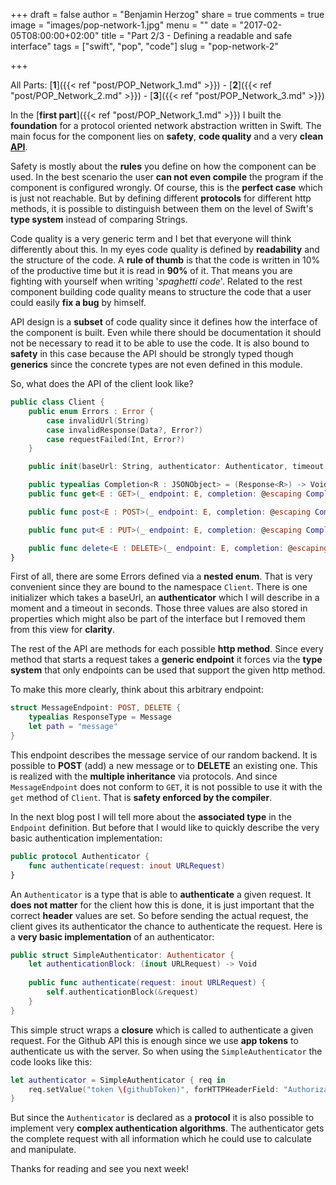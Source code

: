 +++
draft = false
author = "Benjamin Herzog"
share = true
comments = true
image = "images/pop-network-1.jpg"
menu = ""
date = "2017-02-05T08:00:00+02:00"
title = "Part 2/3 - Defining a readable and safe interface"
tags = ["swift", "pop", "code"]
slug = "pop-network-2"

+++

All Parts: [**1**]({{< ref "post/POP_Network_1.md" >}}) - [**2**]({{< ref "post/POP_Network_2.md" >}}) - [**3**]({{< ref "post/POP_Network_3.md" >}})

In the [**first part**]({{< ref "post/POP_Network_1.md" >}}) I built the **foundation** for a protocol oriented network abstraction written in Swift. The main focus for the component lies on **safety**, **code quality** and a very **clean** [**API**](https://en.wikipedia.org/wiki/Application_programming_interface).

Safety is mostly about the **rules** you define on how the component can be used. In the best scenario the user **can not even compile** the program if the component is configured wrongly. Of course, this is the **perfect case** which is just not reachable. But by defining different **protocols** for different http methods, it is possible to distinguish between them on the level of Swift's **type system** instead of comparing Strings.

Code quality is a very generic term and I bet that everyone will think differently about this. In my eyes code quality is defined by **readability** and the structure of the code. A **rule of thumb** is that the code is written in 10% of the productive time but it is read in **90%** of it. That means you are fighting with yourself when writing '*spaghetti code*'. Related to the rest component building code quality means to structure the code that a user could easily **fix a bug** by himself.

API design is a **subset** of code quality since it defines how the interface of the component is built. Even while there should be documentation it should not be necessary to read it to be able to use the code. It is also bound to **safety** in this case because the API should be strongly typed though **generics** since the concrete types are not even defined in this module.

So, what does the API of the client look like?

```Swift
public class Client {
    public enum Errors : Error {
        case invalidUrl(String)
        case invalidResponse(Data?, Error?)
        case requestFailed(Int, Error?)
    }

    public init(baseUrl: String, authenticator: Authenticator, timeout: TimeInterval = default)

    public typealias Completion<R : JSONObject> = (Response<R>) -> Void
    public func get<E : GET>(_ endpoint: E, completion: @escaping Completion<E.ResponseType>)

    public func post<E : POST>(_ endpoint: E, completion: @escaping Completion<E.ResponseType>)

    public func put<E : PUT>(_ endpoint: E, completion: @escaping Completion<E.ResponseType>)

    public func delete<E : DELETE>(_ endpoint: E, completion: @escaping Completion<E.ResponseType>)
}
```

First of all, there are some Errors defined via a **nested enum**. That is very convenient since they are bound to the namespace `Client`. There is one initializer which takes a baseUrl, an **authenticator** which I will describe in a moment and a timeout in seconds. Those three values are also stored in properties which might also be part of the interface but I removed them from this view for **clarity**.

The rest of the API are methods for each possible **http method**. Since every method that starts a request takes a **generic endpoint** it forces via the **type system** that only endpoints can be used that support the given http method.

To make this more clearly, think about this arbitrary endpoint:

```Swift
struct MessageEndpoint: POST, DELETE {
    typealias ResponseType = Message
    let path = "message"
}
```

This endpoint describes the message service of our random backend. It is possible to **POST** (add) a new message or to **DELETE** an existing one. This is realized with the **multiple inheritance** via protocols. And since `MessageEndpoint` does not conform to `GET`, it is not possible to use it with the `get` method of `Client`. That is **safety enforced by the compiler**.

In the next blog post I will tell more about the **associated type** in the `Endpoint` definition. But before that I would like to quickly describe the very basic authentication implementation:

```Swift
public protocol Authenticator {
    func authenticate(request: inout URLRequest)
}
```

An `Authenticator` is a type that is able to **authenticate** a given request. It **does not matter** for the client how this is done, it is just important that the correct **header** values are set. So before sending the actual request, the client gives its authenticator the chance to authenticate the request. Here is a **very basic implementation** of an authenticator:

```Swift
public struct SimpleAuthenticator: Authenticator {
    let authenticationBlock: (inout URLRequest) -> Void
    
    public func authenticate(request: inout URLRequest) {
        self.authenticationBlock(&request)
    }
}
```

This simple struct wraps a **closure** which is called to authenticate a given request. For the Github API this is enough since we use **app tokens** to authenticate us with the server. So when using the `SimpleAuthenticator` the code looks like this:

```Swift
let authenticator = SimpleAuthenticator { req in
	req.setValue("token \(githubToken)", forHTTPHeaderField: "Authorization")
}
```

But since the `Authenticator` is declared as a **protocol** it is also possible to implement very **complex authentication algorithms**. The authenticator gets the complete request with all information which he could use to calculate and manipulate.

Thanks for reading and see you next week!
